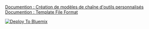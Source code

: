 
[Documention : Création de modèles de chaîne d'outils personnalisés](https://cloud.ibm.com/docs/services/ContinuousDelivery?topic=ContinuousDelivery-toolchains_custom#toolchains_custom)
[Documention : Template File Format](https://github.com/open-toolchain/sdk/wiki/Template-File-Format)

[![Deploy To Bluemix](https://console.bluemix.net/devops/graphics/create_toolchain_button.png)](https://console.bluemix.net/devops/setup/deploy/?repository=https://github.com/marvin-ezyfront/ezyfront-toolchain)


